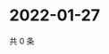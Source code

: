 # 2022-01-27

共 0 条

<!-- BEGIN WEIBO -->
<!-- 最后更新时间 Thu Jan 27 2022 11:14:08 GMT+0800 (China Standard Time) -->

<!-- END WEIBO -->
